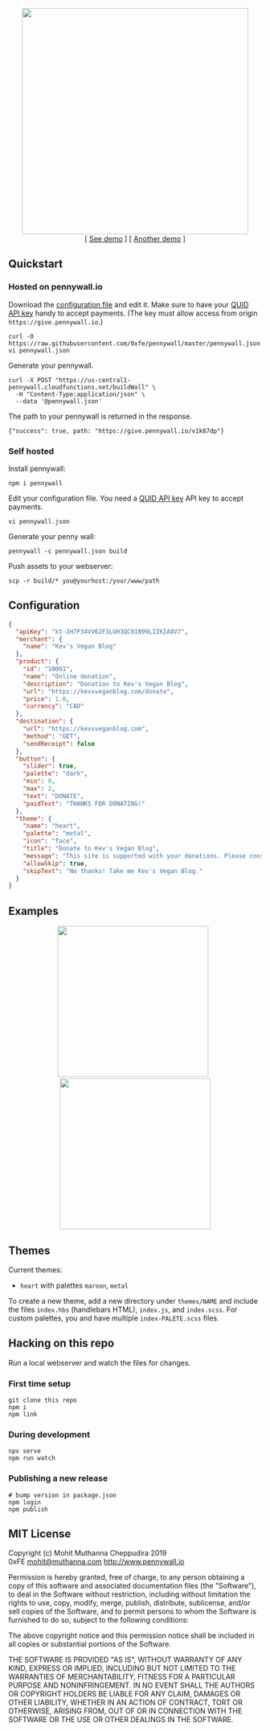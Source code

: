 <p align="center">
  <img src="https://i.imgur.com/E9LyKea.png" width=450 />
 <br/>
 [ <a href="http://give.pennywall.io/kevsveganblog">See demo</a> ]
 [ <a href="http://give.pennywall.io/kevsmaroonblog">Another demo</a> ]
</p>

## Quickstart

### Hosted on pennywall.io

Download the [configuration file](https://raw.githubusercontent.com/0xfe/pennywall/master/pennywall.json) and edit it. Make sure to have your [QUID API key](https://how.quid.works/developer/quid-quickstart) handy to accept payments. (The key must allow access from origin `https://give.pennywall.io`.)

```
curl -O https://raw.githubusercontent.com/0xfe/pennywall/master/pennywall.json
vi pennywall.json
```

Generate your pennywall.

```
curl -X POST "https://us-central1-pennywall.cloudfunctions.net/buildWall" \
  -H "Content-Type:application/json" \
  --data '@pennywall.json'
```

The path to your pennywall is returned in the response.

```
{"success": true, path: "https://give.pennywall.io/v1k87dp"}
```


### Self hosted

Install pennywall:

```
npm i pennywall
```

Edit your configuration file. You need a [QUID API key](https://how.quid.works/developer/quid-quickstart) API key to accept payments.

```
vi pennywall.json
```

Generate your penny wall:

```
pennywall -c pennywall.json build
```

Push assets to your webserver:

```
scp -r build/* you@yourhost:/your/www/path
```

## Configuration

```json
{
  "apiKey": "kt-JH7P34VV62F3LUH3QC01N99LIIKIA8V7",
  "merchant": {
    "name": "Kev's Vegan Blog"
  },
  "product": {
    "id": "10001",
    "name": "Online donation",
    "description": "Donation to Kev's Vegan Blog",
    "url": "https://kevsveganblog.com/donate",
    "price": 1.0,
    "currency": "CAD"
  },
  "destination": {
    "url": "https://kevsveganblog.com",
    "method": "GET",
    "sendReceipt": false
  },
  "button": {
    "slider": true,
    "palette": "dark",
    "min": 0,
    "max": 2,
    "text": "DONATE",
    "paidText": "THANKS FOR DONATING!"
  },
  "theme": {
    "name": "heart",
    "palette": "metal",
    "icon": "face",
    "title": "Donate to Kev's Vegan Blog",
    "message": "This site is supported with your donations. Please consider adding a tip.",
    "allowSkip": true,
    "skipText": "No thanks! Take me Kev's Vegan Blog."
  }
}
```

## Examples

<p align="center">
  <a href="http://give.pennywall.io/kevsveganblog"><img src="https://imgur.com/n7fpFHS.png" width=300 /></a>
  &nbsp;
  <a href="http://give.pennywall.io/kevsmaroonblog"><img src="https://imgur.com/kg0UEEW.png" width=300 /></a>
</p>


## Themes

Current themes:

* `heart` with palettes `maroon`, `metal`

To create a new theme, add a new directory under `themes/NAME` and include the files `index.hbs` (handlebars HTML), `index.js`, and `index.scss`. For custom palettes, you and have multiple `index-PALETE.scss` files.


## Hacking on this repo

Run a local webserver and watch the files for changes.

### First time setup

```
git clone this repo
npm i
npm link
```

### During development

```
npx serve
npm run watch
```

### Publishing a new release

```
# bump version in package.json
npm login
npm publish
```

## MIT License

Copyright (c) Mohit Muthanna Cheppudira 2019 <br/>
0xFE <mohit@muthanna.com> http://www.pennywall.io

Permission is hereby granted, free of charge, to any person obtaining a copy
of this software and associated documentation files (the "Software"), to deal
in the Software without restriction, including without limitation the rights
to use, copy, modify, merge, publish, distribute, sublicense, and/or sell
copies of the Software, and to permit persons to whom the Software is
furnished to do so, subject to the following conditions:

The above copyright notice and this permission notice shall be included in
all copies or substantial portions of the Software.

THE SOFTWARE IS PROVIDED "AS IS", WITHOUT WARRANTY OF ANY KIND, EXPRESS OR
IMPLIED, INCLUDING BUT NOT LIMITED TO THE WARRANTIES OF MERCHANTABILITY,
FITNESS FOR A PARTICULAR PURPOSE AND NONINFRINGEMENT. IN NO EVENT SHALL THE
AUTHORS OR COPYRIGHT HOLDERS BE LIABLE FOR ANY CLAIM, DAMAGES OR OTHER
LIABILITY, WHETHER IN AN ACTION OF CONTRACT, TORT OR OTHERWISE, ARISING FROM,
OUT OF OR IN CONNECTION WITH THE SOFTWARE OR THE USE OR OTHER DEALINGS IN
THE SOFTWARE.
